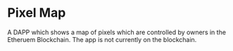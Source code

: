 # Pixel Map
A DAPP which shows a map of pixels which are controlled by owners in the Etheruem Blockchain. The app is not currently on the blockchain.
